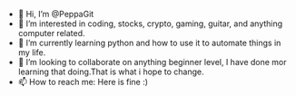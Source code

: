 - 👋 Hi, I’m @PeppaGit
- 👀 I’m interested in coding, stocks, crypto, gaming, guitar, and anything computer related.
- 🌱 I’m currently learning python and how to use it to automate things in my life.
- 💞️ I’m looking to collaborate on anything beginner level, I have done mor learning that doing.That is what i hope to change.
- 📫 How to reach me: Here is fine :)

<!---
PeppaGit/PeppaGit is a ✨ special ✨ repository because its `README.md` (this file) appears on your GitHub profile.
You can click the Preview link to take a look at your changes.
--->
